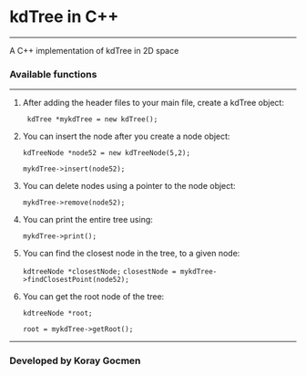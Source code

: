 # kdTree in C++
---
A C++ implementation of kdTree in 2D space

### Available functions
---

1. After adding the header files to your main file, create a kdTree object:

    ` kdTree *mykdTree = new kdTree();`

2. You can insert the node after you create a node object:

    `kdTreeNode *node52 = new kdTreeNode(5,2);`

    `mykdTree->insert(node52);`

3. You can delete nodes using a pointer to the node object:

    `mykdTree->remove(node52);`

4. You can print the entire tree using:

    `mykdTree->print();`
    
5. You can find the closest node in the tree, to a given node:
    
    `kdtreeNode *closestNode;`
    `closestNode = mykdTree->findClosestPoint(node52);`

6. You can get the root node of the tree:

    `kdtreeNode *root;`
    
    `root = mykdTree->getRoot();`
---

### Developed by Koray Gocmen
